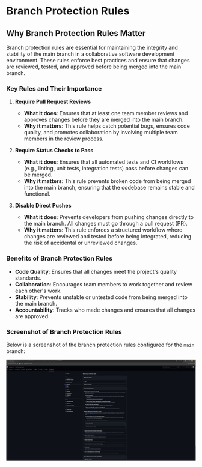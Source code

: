 # Branch Protection Rules

## Why Branch Protection Rules Matter

Branch protection rules are essential for maintaining the integrity and stability of the main branch in a collaborative software development environment. These rules enforce best practices and ensure that changes are reviewed, tested, and approved before being merged into the main branch.

### Key Rules and Their Importance

1. **Require Pull Request Reviews**
   - **What it does**: Ensures that at least one team member reviews and approves changes before they are merged into the main branch.
   - **Why it matters**: This rule helps catch potential bugs, ensures code quality, and promotes collaboration by involving multiple team members in the review process.

2. **Require Status Checks to Pass**
   - **What it does**: Ensures that all automated tests and CI workflows (e.g., linting, unit tests, integration tests) pass before changes can be merged.
   - **Why it matters**: This rule prevents broken code from being merged into the main branch, ensuring that the codebase remains stable and functional.

3. **Disable Direct Pushes**
   - **What it does**: Prevents developers from pushing changes directly to the main branch. All changes must go through a pull request (PR).
   - **Why it matters**: This rule enforces a structured workflow where changes are reviewed and tested before being integrated, reducing the risk of accidental or unreviewed changes.

### Benefits of Branch Protection Rules
- **Code Quality**: Ensures that all changes meet the project's quality standards.
- **Collaboration**: Encourages team members to work together and review each other's work.
- **Stability**: Prevents unstable or untested code from being merged into the main branch.
- **Accountability**: Tracks who made changes and ensures that all changes are approved.

### Screenshot of Branch Protection Rules
Below is a screenshot of the branch protection rules configured for the `main` branch:

![Branch Protection Rules](./docs/screenshots/branch-protection-rules.png)